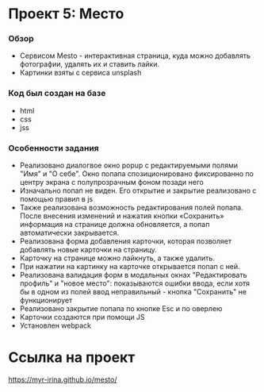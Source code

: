 # Проект 5: Место

### Обзор
* Cервисом Mesto - интерактивная страница, куда можно добавлять фотографии, удалять их и ставить лайки.
* Картинки взяты с сервиса unsplash

### Код был создан на базе
* html
* css
* jss

### Особенности задания
* Реализовано диалогвое окно popup c редактируемыми полями "Имя" и "О себе". Окно попапа спозиционировано фиксированно по центру экрана с полупрозрачным фоном позади него
* Изначально попап не виден. Его открытие и закрытие реализовано с помощью правил в js 
* Также реализована возможность редактирования полей попапа. После внесения изменений и нажатия кнопки «Сохранить» информация на странице должна обновляется, а попап автоматически закрывается.
* Реализована форма добавления карточки, которая позволяет добавлять новые карточки на страницу.
* Карточку на странице можно лайкнуть, а также удалить.
* При нажатии на картинку на карточке открывается попап с ней.
* Реализована валидация форм в модальных окнах "Редактировать профиль" и "новое место": показываются ошибки ввода, если хотя бы в одном из полей ввод неправильный - кнопка "Сохранить" не функционирует
* Реализовано закрытие попапа по кнопке Esc и по оверлею
* Карточки создаются при помощи JS
* Установлен webpack



# Ссылка на проект

 https://myr-irina.github.io/mesto/

 




